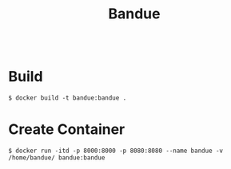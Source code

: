 <div align='center'>
	<h1>Bandue</h1>
</div>

<br><br>

# Build
`$ docker build -t bandue:bandue .`

# Create Container
`$ docker run -itd -p 8000:8000 -p 8080:8080 --name bandue -v /home/bandue/ bandue:bandue`
